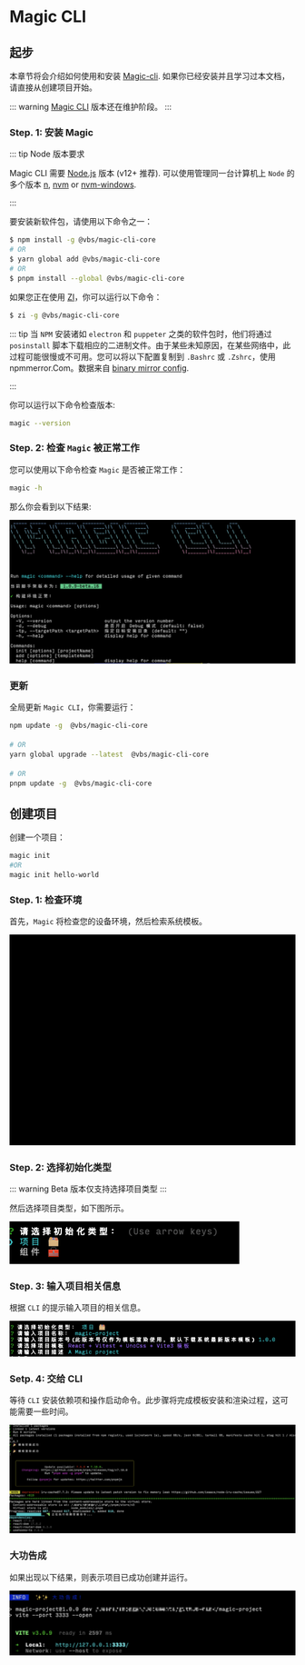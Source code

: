 # Magic CLI

## 起步

本章节将会介绍如何使用和安装 [Magic-cli](https://github.com/vbs-plus/magic-cli). 如果你已经安装并且学习过本文档，请直接从创建项目开始。

::: warning
[Magic CLI](https://github.com/vbs-plus/magic-cli) 版本还在维护阶段。
:::

###  Step. 1: 安装 Magic

::: tip Node 版本要求

Magic CLI 需要 [Node.js](https://nodejs.org/) 版本 (v12+ 推荐). 可以使用管理同一台计算机上 `Node` 的多个版本 [n](https://github.com/tj/n), [nvm](https://github.com/creationix/nvm) or [nvm-windows](https://github.com/coreybutler/nvm-windows).

:::

要安装新软件包，请使用以下命令之一：

``` sh
$ npm install -g @vbs/magic-cli-core
# OR
$ yarn global add @vbs/magic-cli-core
# OR
$ pnpm install --global @vbs/magic-cli-core
```


如果您正在使用 [ZI](https://www.npmjs.com/package/za-zi)，你可以运行以下命令：

```sh
$ zi -g @vbs/magic-cli-core
```

::: tip
当 `NPM` 安装诸如 `electron` 和 `puppeter` 之类的软件包时，他们将通过 `posinstall` 脚本下载相应的二进制文件。由于某些未知原因，在某些网络中，此过程可能很慢或不可用。您可以将以下配置复制到 `.Bashrc` 或 `.Zshrc`，使用npmmerror.Com。数据来自 [binary mirror config](https://github.com/cnpm/binary-mirror-config).

:::

你可以运行以下命令检查版本:

```sh
magic --version
```

###  Step. 2: 检查 `Magic` 被正常工作

您可以使用以下命令检查 `Magic` 是否被正常工作：

```sh
magic -h
```
那么你会看到以下结果:

![](https://raw.githubusercontent.com/imageList/imglist/master/img/20220905094449.png)

### 更新

全局更新 `Magic CLI`，你需要运行：

```sh
npm update -g  @vbs/magic-cli-core

# OR
yarn global upgrade --latest  @vbs/magic-cli-core

# OR
pnpm update -g  @vbs/magic-cli-core
```

## 创建项目

创建一个项目：

```sh
magic init 
#OR
magic init hello-world
```
### Step. 1: 检查环境

首先，`Magic` 将检查您的设备环境，然后检索系统模板。

![](https://raw.githubusercontent.com/imageList/imglist/master/img/Kapture%202022-09-05%20at%2009.54.02.gif)


### Step. 2: 选择初始化类型

::: warning
Beta 版本仅支持选择项目类型
:::

然后选择项目类型，如下图所示。

![](https://raw.githubusercontent.com/imageList/imglist/master/img/20220905095943.png)

### Step. 3: 输入项目相关信息

根据 `CLI` 的提示输入项目的相关信息。

![](https://raw.githubusercontent.com/imageList/imglist/master/img/20220905100112.png)


### Setp. 4: 交给 CLI
等待 `CLI` 安装依赖项和操作启动命令。此步骤将完成模板安装和渲染过程，这可能需要一些时间。

![](https://raw.githubusercontent.com/imageList/imglist/master/20220907213719.png)
### 大功告成

如果出现以下结果，则表示项目已成功创建并运行。

![](https://raw.githubusercontent.com/imageList/imglist/master/20220907213827.png)

